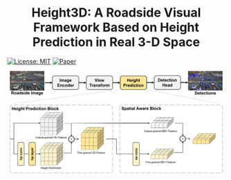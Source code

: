 <p align="center">

  <h1 align="center">Height3D: A Roadside Visual Framework Based on Height Prediction in Real 3-D Space</h1>
  
  </p>

[![License: MIT](https://img.shields.io/badge/License-MIT-yellow.svg)](https://opensource.org/licenses/MIT)
[![Paper](https://img.shields.io/badge/Paper-TITS-00629b.svg)](https://ieeexplore.ieee.org/document/11005676)

<p align="center">
<img src="docs/assets/height3d_fig3.png" width="800" alt="" class="img-responsive">
</p>
<p align="center">
<img src="docs/assets/height3d_fig8.png" width="800" alt="" class="img-responsive">
</p>
